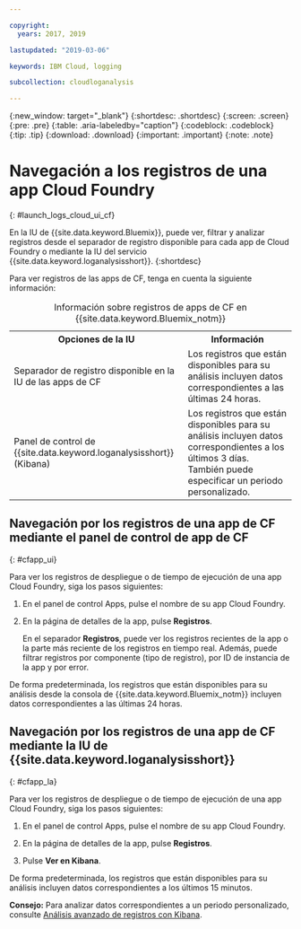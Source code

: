 ```yaml
---

copyright:
  years: 2017, 2019

lastupdated: "2019-03-06"

keywords: IBM Cloud, logging

subcollection: cloudloganalysis

---
```


{:new_window: target="_blank"}
{:shortdesc: .shortdesc}
{:screen: .screen}
{:pre: .pre}
{:table: .aria-labeledby="caption"}
{:codeblock: .codeblock}
{:tip: .tip}
{:download: .download}
{:important: .important}
{:note: .note}

# Navegación a los registros de una app Cloud Foundry
{: #launch_logs_cloud_ui_cf}

En la IU de {{site.data.keyword.Bluemix}}, puede ver, filtrar y analizar registros desde el separador de registro disponible para cada app de Cloud Foundry o mediante la IU del servicio {{site.data.keyword.loganalysisshort}}.
{:shortdesc}

Para ver registros de las apps de CF, tenga en cuenta la siguiente información: 

<table>
  <caption>Información sobre registros de apps de CF en {{site.data.keyword.Bluemix_notm}}</caption>
  <tr>
    <th>Opciones de la IU</th>
    <th>Información</th>
  </tr>
  <tr>
    <td>Separador de registro disponible en la IU de las apps de CF </td>
    <td>Los registros que están disponibles para su análisis incluyen datos correspondientes a las últimas 24 horas.</td>
  </tr>
  <tr>
    <td>Panel de control de {{site.data.keyword.loganalysisshort}} (Kibana)</td>
    <td>Los registros que están disponibles para su análisis incluyen datos correspondientes a los últimos 3 días. También puede especificar un periodo personalizado.</td>
  </tr>
</table>


## Navegación por los registros de una app de CF mediante el panel de control de app de CF 
{: #cfapp_ui}

Para ver los registros de despliegue o de tiempo de ejecución de una app Cloud Foundry, siga los pasos siguientes:

1. En el panel de control Apps, pulse el nombre de su app Cloud Foundry. 
    
2. En la página de detalles de la app, pulse **Registros**.
    
    En el separador **Registros**, puede ver los registros recientes de la app o la parte más reciente de los registros en tiempo real. Además, puede filtrar registros por componente (tipo de registro), por ID de instancia de la app y por error.
    
De forma predeterminada, los registros que están disponibles para su análisis desde la consola de {{site.data.keyword.Bluemix_notm}} incluyen datos correspondientes a las últimas 24 horas.


## Navegación por los registros de una app de CF mediante la IU de {{site.data.keyword.loganalysisshort}} 
{: #cfapp_la}

Para ver los registros de despliegue o de tiempo de ejecución de una app Cloud Foundry, siga los pasos siguientes:

1. En el panel de control Apps, pulse el nombre de su app Cloud Foundry. 
    
2. En la página de detalles de la app, pulse **Registros**.
    
3. Pulse **Ver en Kibana**.

De forma predeterminada, los registros que están disponibles para su análisis incluyen datos correspondientes a los últimos 15 minutos.

**Consejo:** Para analizar datos correspondientes a un periodo personalizado, consulte [Análisis avanzado de registros con Kibana](/docs/services/CloudLogAnalysis/kibana/analyzing_logs_Kibana.html#analyzing_logs_Kibana). 


